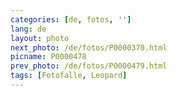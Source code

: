 ```yaml
---
categories: [de, fotos, '']
lang: de
layout: photo
next_photo: /de/fotos/P0000370.html
picname: P0000478
prev_photo: /de/fotos/P0000479.html
tags: [Fotofalle, Leopard]
---
```

